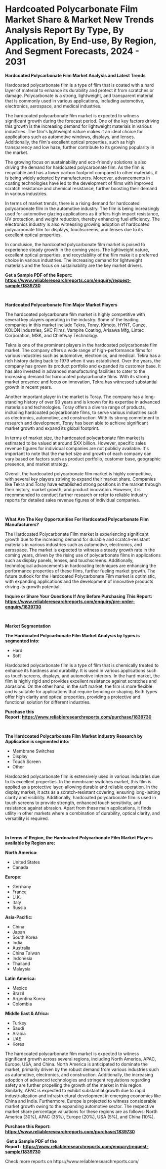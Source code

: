<p><h1>Hardcoated Polycarbonate Film Market Share & Market New Trends Analysis Report By Type, By Application, By End-use, By Region, And Segment Forecasts, 2024 - 2031</h1></p><p><strong>Hardcoated Polycarbonate Film Market Analysis and Latest Trends</strong></p>
<p><p>Hardcoated polycarbonate film is a type of film that is coated with a hard layer of material to enhance its durability and protect it from scratches or damage. Polycarbonate is a strong, lightweight, and transparent material that is commonly used in various applications, including automotive, electronics, aerospace, and medical industries.</p><p>The hardcoated polycarbonate film market is expected to witness significant growth during the forecast period. One of the key factors driving this growth is the increasing demand for lightweight materials in various industries. The film's lightweight nature makes it an ideal choice for applications such as automotive windows, displays, and lenses. Additionally, the film's excellent optical properties, such as high transparency and low haze, further contribute to its growing popularity in the market.</p><p>The growing focus on sustainability and eco-friendly solutions is also driving the demand for hardcoated polycarbonate film. As the film is recyclable and has a lower carbon footprint compared to other materials, it is being widely adopted by manufacturers. Moreover, advancements in coating technologies have led to the development of films with improved scratch resistance and chemical resistance, further boosting their demand in various industries.</p><p>In terms of market trends, there is a rising demand for hardcoated polycarbonate film in the automotive industry. The film is being increasingly used for automotive glazing applications as it offers high impact resistance, UV protection, and weight reduction, thereby enhancing fuel efficiency. The electronics industry is also witnessing growing adoption of hardcoated polycarbonate film for displays, touchscreens, and lenses due to its excellent optical properties.</p><p>In conclusion, the hardcoated polycarbonate film market is poised to experience steady growth in the coming years. The lightweight nature, excellent optical properties, and recyclability of the film make it a preferred choice in various industries. The increasing demand for lightweight materials and the focus on sustainability are the key market drivers.</p></p>
<p><strong>Get a Sample PDF of the Report:&nbsp; <a href="https://www.reliableresearchreports.com/enquiry/request-sample/1839730">https://www.reliableresearchreports.com/enquiry/request-sample/1839730</a></strong></p>
<p>&nbsp;</p>
<p><strong>Hardcoated Polycarbonate Film Major Market Players</strong></p>
<p><p>The hardcoated polycarbonate film market is highly competitive with several key players operating in the industry. Some of the leading companies in this market include Tekra, Toray, Kimoto, HYNT, Gunze, KOLON Industries, SKC Films, Vampire Coating, Arisawa Mfg, Lintec Corporation, MSK, and Chiefway Technology.</p><p>Tekra is one of the prominent players in the hardcoated polycarbonate film market. The company offers a wide range of high-performance films for various industries such as automotive, electronics, and medical. Tekra has a rich history dating back to 1979 when it was established. Over the years, the company has grown its product portfolio and expanded its customer base. It has also invested in advanced manufacturing facilities to cater to the increasing demand for hardcoated polycarbonate films. With its strong market presence and focus on innovation, Tekra has witnessed substantial growth in recent years.</p><p>Another important player in the market is Toray. The company has a long-standing history of over 90 years and is known for its expertise in advanced materials and technologies. Toray offers a diverse range of products, including hardcoated polycarbonate films, to serve various industries such as electronics, automotive, and construction. With its strong commitment to research and development, Toray has been able to achieve significant market growth and expand its global footprint.</p><p>In terms of market size, the hardcoated polycarbonate film market is estimated to be valued at around $XX billion. However, specific sales revenue figures for individual companies are not publicly available. It's important to note that the market size and growth of each company can vary based on factors such as product portfolio, customer base, geographic presence, and market strategy.</p><p>Overall, the hardcoated polycarbonate film market is highly competitive, with several key players striving to expand their market share. Companies like Tekra and Toray have established strong positions in the market through their history, market growth, and product innovation. However, it is recommended to conduct further research or refer to reliable industry reports for detailed sales revenue figures of individual companies.</p></p>
<p>&nbsp;</p>
<p><strong>What Are The Key Opportunities For Hardcoated Polycarbonate Film Manufacturers?</strong></p>
<p><p>The Hardcoated Polycarbonate Film market is experiencing significant growth due to the increasing demand for durable and scratch-resistant materials in various industries such as automotive, electronics, and aerospace. The market is expected to witness a steady growth rate in the coming years, driven by the rising use of polycarbonate films in applications such as display panels, lenses, and touchscreens. Additionally, technological advancements in hardcoating techniques are enhancing the performance properties of these films, further fueling market growth. The future outlook for the Hardcoated Polycarbonate Film market is optimistic, with expanding applications and the development of innovative products driving its growth potential.</p></p>
<p><strong>Inquire or Share Your Questions If Any Before Purchasing This Report: <a href="https://www.reliableresearchreports.com/enquiry/pre-order-enquiry/1839730">https://www.reliableresearchreports.com/enquiry/pre-order-enquiry/1839730</a></strong></p>
<p>&nbsp;</p>
<p><strong>Market Segmentation</strong></p>
<p><strong>The Hardcoated Polycarbonate Film Market Analysis by types is segmented into:</strong></p>
<p><ul><li>Hard</li><li>Soft</li></ul></p>
<p><p>Hardcoated polycarbonate film is a type of film that is chemically treated to enhance its hardness and durability. It is used in various applications such as touch screens, displays, and automotive interiors. In the hard market, the film is highly rigid and provides excellent resistance against scratches and abrasions. On the other hand, in the soft market, the film is more flexible and is suitable for applications that require bending or shaping. Both types offer high clarity and optical properties, providing a protective and functional solution for different industries.</p></p>
<p><strong>Purchase this Report:&nbsp;<a href="https://www.reliableresearchreports.com/purchase/1839730">https://www.reliableresearchreports.com/purchase/1839730</a></strong></p>
<p>&nbsp;</p>
<p><strong>The Hardcoated Polycarbonate Film Market Industry Research by Application is segmented into:</strong></p>
<p><ul><li>Membrane Switches</li><li>Display</li><li>Touch Screen</li><li>Other</li></ul></p>
<p><p>Hardcoated polycarbonate film is extensively used in various industries due to its excellent properties. In the membrane switches market, this film is applied as a protective layer, allowing durable and reliable operation. In the display market, it acts as a scratch-resistant covering, ensuring long-lasting clarity and visibility. Additionally, hardcoated polycarbonate film is used in touch screens to provide strength, enhanced touch sensitivity, and resistance against abrasion. Apart from these main applications, it finds utility in other markets where a combination of durability, optical clarity, and versatility is required.</p></p>
<p>&nbsp;</p>
<p><strong>In terms of Region, the Hardcoated Polycarbonate Film Market Players available by Region are:</strong></p>
<p>
    <p> <strong> North America: </strong>
        <ul>
            <li>United States</li>
            <li>Canada</li>
        </ul>
        </p> 
    <p> <strong> Europe: </strong>
        <ul>
            <li>Germany</li>
            <li>France</li>
            <li>U.K.</li>
            <li>Italy</li>
            <li>Russia</li>
        </ul>
        </p> 
    <p> <strong> Asia-Pacific: </strong>
        <ul>
            <li>China</li>
            <li>Japan</li>
            <li>South Korea</li>
            <li>India</li>
            <li>Australia</li>
            <li>China Taiwan</li>
            <li>Indonesia</li>
            <li>Thailand</li>
            <li>Malaysia</li>
        </ul>
        </p> 
    <p> <strong> Latin America: </strong>
        <ul>
            <li>Mexico</li>
            <li>Brazil</li>
            <li>Argentina Korea</li>
            <li>Colombia</li>
        </ul>
        </p> 
    <p> <strong> Middle East & Africa: </strong>
        <ul>
            <li>Turkey</li>
            <li>Saudi</li>
            <li>Arabia</li>
            <li>UAE</li>
            <li>Korea</li>
        </ul>
    </p>
    </p>
<p><p>The hardcoated polycarbonate film market is expected to witness significant growth across several regions, including North America, APAC, Europe, USA, and China. North America is anticipated to dominate the market, primarily driven by the robust demand from various industries such as automotive, electronics, and construction. Additionally, the increasing adoption of advanced technologies and stringent regulations regarding safety are further propelling the growth of the market in this region. Similarly, APAC is expected to exhibit substantial growth due to rapid industrialization and infrastructural development in emerging economies like China and India. Furthermore, Europe is projected to witness considerable market growth owing to the expanding automotive sector. The respective market share percentage valuations for these regions are as follows: North America (30%), APAC (35%), Europe (20%), USA (5%), and China (10%).</p></p>
<p><strong>Purchase this Report: <a href="https://www.reliableresearchreports.com/purchase/1839730">https://www.reliableresearchreports.com/purchase/1839730</a></strong></p>
<p>&nbsp;<strong>Get a Sample PDF of the Report:&nbsp;&nbsp;<a href="https://www.reliableresearchreports.com/enquiry/request-sample/1839730">https://www.reliableresearchreports.com/enquiry/request-sample/1839730</a></strong></p>
<p><strong></strong></p>
<p>Check more reports on https://www.reliableresearchreports.com/</p>